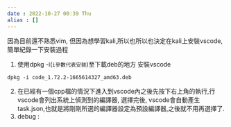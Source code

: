 ```yaml
---
date : 2022-10-27 00:39 Thu
alias : []
---
```

因為目前還不熟悉vim, 但因為想學習kali,所以也所以也決定在kali上安裝vscode, 簡單紀錄一下安裝過程

1. 使用dpkg -i(`i參數代表安裝`)至下載deb的地方 安裝vscode
```
dpkg -i code_1.72.2-1665614327_amd63.deb
```
2. 在已經有一個cpp檔的情況下進入到vscode內之後先按下右上角的執行,行vscode會列出系統上偵測到的編譯器, 選擇完後, vscode會自動產生task.json,也就是將剛剛所選的編譯器設定為預設編譯器,之後就不用再選擇了.
3. debug : 
